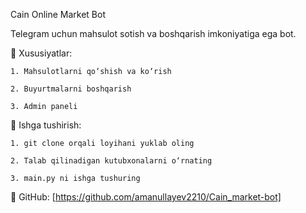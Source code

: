 Cain Online Market Bot

Telegram uchun mahsulot sotish va boshqarish imkoniyatiga ega bot.

📌 Xususiyatlar:

    1. Mahsulotlarni qo‘shish va ko‘rish
    
    2. Buyurtmalarni boshqarish
    
    3. Admin paneli


🚀 Ishga tushirish:

    1. git clone orqali loyihani yuklab oling
    
    2. Talab qilinadigan kutubxonalarni o‘rnating
    
    3. main.py ni ishga tushuring

🔗 GitHub: [https://github.com/amanullayev2210/Cain_market-bot]
